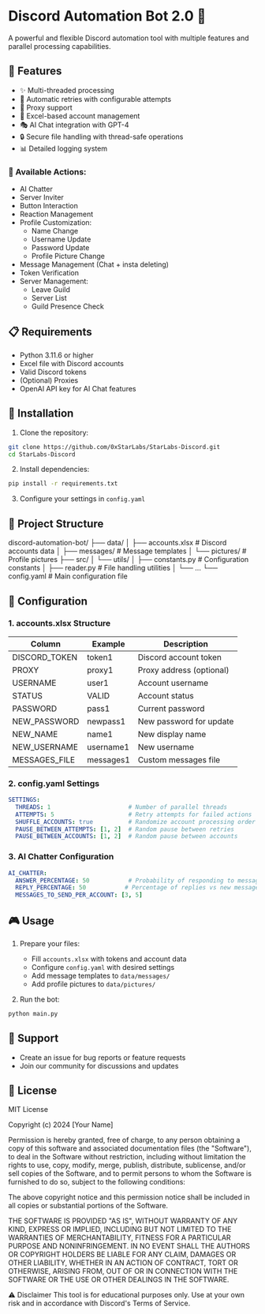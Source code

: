 # Discord Automation Bot 2.0 🤖

A powerful and flexible Discord automation tool with multiple features and parallel processing capabilities.

## 🌟 Features
- ✨ Multi-threaded processing
- 🔄 Automatic retries with configurable attempts
- 🔐 Proxy support
- 📝 Excel-based account management
- 🎭 AI Chat integration with GPT-4
- 🔒 Secure file handling with thread-safe operations
- 📊 Detailed logging system

### 🎯 Available Actions:
- AI Chatter
- Server Inviter
- Button Interaction
- Reaction Management
- Profile Customization:
  - Name Change
  - Username Update
  - Password Update
  - Profile Picture Change
- Message Management (Chat + insta deleting)
- Token Verification
- Server Management:
  - Leave Guild
  - Server List
  - Guild Presence Check

## 📋 Requirements
- Python 3.11.6 or higher
- Excel file with Discord accounts
- Valid Discord tokens
- (Optional) Proxies
- OpenAI API key for AI Chat features

## 🚀 Installation

1. Clone the repository:
```bash
git clone https://github.com/0xStarLabs/StarLabs-Discord.git
cd StarLabs-Discord
```

2. Install dependencies:
```bash
pip install -r requirements.txt
```

3. Configure your settings in `config.yaml`

## 📁 Project Structure
discord-automation-bot/
├── data/
│   ├── accounts.xlsx     # Discord accounts data
│   ├── messages/         # Message templates
│   └── pictures/         # Profile pictures
├── src/
│   └── utils/
│       ├── constants.py  # Configuration constants
│       ├── reader.py     # File handling utilities
│       └── ...
└── config.yaml          # Main configuration file


## 📝 Configuration

### 1. accounts.xlsx Structure
| Column         | Example   | Description |
|---------------|-----------|-------------|
| DISCORD_TOKEN | token1    | Discord account token |
| PROXY         | proxy1    | Proxy address (optional) |
| USERNAME      | user1     | Account username |
| STATUS        | VALID     | Account status |
| PASSWORD      | pass1     | Current password |
| NEW_PASSWORD  | newpass1  | New password for update |
| NEW_NAME      | name1     | New display name |
| NEW_USERNAME  | username1 | New username |
| MESSAGES_FILE | messages1 | Custom messages file |


### 2. config.yaml Settings
```yaml
SETTINGS:
  THREADS: 1                      # Number of parallel threads
  ATTEMPTS: 5                     # Retry attempts for failed actions
  SHUFFLE_ACCOUNTS: true          # Randomize account processing order
  PAUSE_BETWEEN_ATTEMPTS: [1, 2]  # Random pause between retries
  PAUSE_BETWEEN_ACCOUNTS: [1, 2]  # Random pause between accounts
```

### 3. AI Chatter Configuration
```yaml
AI_CHATTER:
  ANSWER_PERCENTAGE: 50           # Probability of responding to messages
  REPLY_PERCENTAGE: 50           # Percentage of replies vs new messages
  MESSAGES_TO_SEND_PER_ACCOUNT: [3, 5]
```

## 🎮 Usage
1. Prepare your files:
   - Fill `accounts.xlsx` with tokens and account data
   - Configure `config.yaml` with desired settings
   - Add message templates to `data/messages/`
   - Add profile pictures to `data/pictures/`

2. Run the bot:
```bash
python main.py
```

## 🤝 Support
- Create an issue for bug reports or feature requests
- Join our community for discussions and updates

## 📜 License

MIT License

Copyright (c) 2024 [Your Name]

Permission is hereby granted, free of charge, to any person obtaining a copy
of this software and associated documentation files (the "Software"), to deal
in the Software without restriction, including without limitation the rights
to use, copy, modify, merge, publish, distribute, sublicense, and/or sell
copies of the Software, and to permit persons to whom the Software is
furnished to do so, subject to the following conditions:

The above copyright notice and this permission notice shall be included in all
copies or substantial portions of the Software.

THE SOFTWARE IS PROVIDED "AS IS", WITHOUT WARRANTY OF ANY KIND, EXPRESS OR
IMPLIED, INCLUDING BUT NOT LIMITED TO THE WARRANTIES OF MERCHANTABILITY,
FITNESS FOR A PARTICULAR PURPOSE AND NONINFRINGEMENT. IN NO EVENT SHALL THE
AUTHORS OR COPYRIGHT HOLDERS BE LIABLE FOR ANY CLAIM, DAMAGES OR OTHER
LIABILITY, WHETHER IN AN ACTION OF CONTRACT, TORT OR OTHERWISE, ARISING FROM,
OUT OF OR IN CONNECTION WITH THE SOFTWARE OR THE USE OR OTHER DEALINGS IN THE
SOFTWARE.

⚠️ Disclaimer
This tool is for educational purposes only. Use at your own risk and in accordance with Discord's Terms of Service.